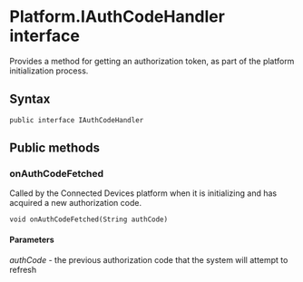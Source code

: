 # Platform.IAuthCodeHandler interface
Provides a method for getting an authorization token, as part of the platform initialization process.

## Syntax
`public interface IAuthCodeHandler`

## Public methods

### onAuthCodeFetched
Called by the Connected Devices platform when it is initializing and has acquired a new authorization code.

`void onAuthCodeFetched(String authCode)`

#### Parameters  
*authCode* - the previous authorization code that the system will attempt to refresh